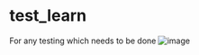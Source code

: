 # test_learn
For any testing which needs to be done
![image](https://github.com/Poorva2003/test_learn/assets/114301377/97cce975-6afd-49d5-ba18-cd3a0860a32d)

